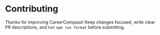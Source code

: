 # Contributing

Thanks for improving CareerCompass! Keep changes focused, write clear PR descriptions, and run `npm run format` before submitting.
